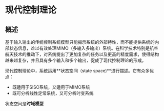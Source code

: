 # 现代控制理论

## 概述

基于输入输出的传统控制系统模型只能揭示系统的外部特性，而不能提供系统的内部状态信息，难以有效处理MIMO（多输入多输出）系统。在科学技术特别是航空航天技术的推动下，对系统提出了更加复杂的任务以及更高的精度需求，使得结构越来越复杂，并且具有多个输入和多个输出，促成了现代控制理论的形成。

现代控制理论中，系统运用**状态空间（state space)**进行描述。它有众多优点：
+ 既适用于SISO系统，又适用于MIMO系统
+ 既可分析线性定常系统，又可分析时变系统

状态空间是**时域模型**



